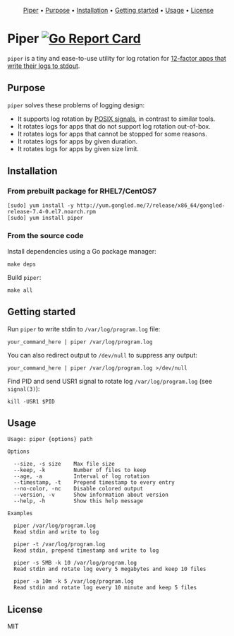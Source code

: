 <p align="center"><a href="#piper">Piper</a> • <a href="#purpose">Purpose</a> • <a href="#installation">Installation</a> • <a href="#getting-started">Getting started</a> • <a href="#usage">Usage</a> • <a href="#license">License</a></p>

# Piper [![Go Report Card](https://goreportcard.com/badge/github.com/gongled/piper)](https://goreportcard.com/report/github.com/gongled/piper)

`piper` is a tiny and ease-to-use utility for log rotation for [12-factor apps that write their logs to stdout](https://12factor.net/logs). 

## Purpose

`piper` solves these problems of logging design:

- It supports log rotation by [POSIX signals](https://en.wikipedia.org/wiki/Signal_(IPC)#POSIX_signals), in contrast to similar tools.
- It rotates logs for apps that do not support log rotation out-of-box.
- It rotates logs for apps that cannot be stopped for some reasons.
- It rotates logs for apps by given duration.
- It rotates logs for apps by given size limit.

## Installation

### From prebuilt package for RHEL7/CentOS7

```shell
[sudo] yum install -y http://yum.gongled.me/7/release/x86_64/gongled-release-7.4-0.el7.noarch.rpm
[sudo] yum install piper
```

### From the source code

Install dependencies using a Go package manager:

```shell
make deps
```

Build `piper`:

```shell
make all
```

## Getting started

Run `piper` to write stdin to `/var/log/program.log` file:

```
your_command_here | piper /var/log/program.log
```

You can also redirect output to `/dev/null` to suppress any output:

```
your_command_here | piper /var/log/program.log >/dev/null
```

Find PID and send USR1 signal to rotate log `/var/log/program.log` (see `signal(3)`):

```
kill -USR1 $PID
```

## Usage

```
Usage: piper {options} path

Options

  --size, -s size    Max file size
  --keep, -k         Number of files to keep
  --age, -a          Interval of log rotation
  --timestamp, -t    Prepend timestamp to every entry
  --no-color, -nc    Disable colored output
  --version, -v      Show information about version
  --help, -h         Show this help message

Examples

  piper /var/log/program.log
  Read stdin and write to log

  piper -t /var/log/program.log
  Read stdin, prepend timestamp and write to log

  piper -s 5MB -k 10 /var/log/program.log
  Read stdin and rotate log every 5 megabytes and keep 10 files

  piper -a 10m -k 5 /var/log/program.log
  Read stdin and rotate log every 10 minute and keep 5 files
```

## License

MIT
